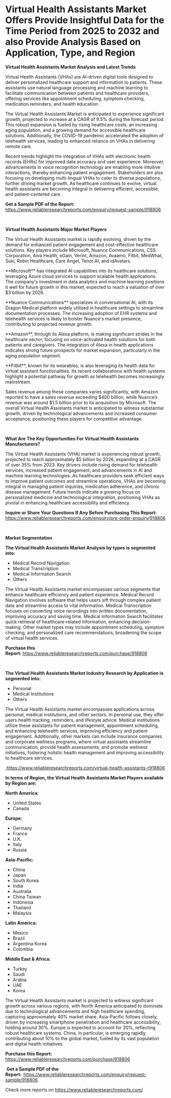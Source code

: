 <p><h1>Virtual Health Assistants Market Offers Provide Insightful Data for the Time Period from 2025 to 2032 and also Provide Analysis Based on Application, Type, and Region</h1></p><p><strong>Virtual Health Assistants Market Analysis and Latest Trends</strong></p>
<p><p>Virtual Health Assistants (VHAs) are AI-driven digital tools designed to deliver personalized healthcare support and information to patients. These assistants use natural language processing and machine learning to facilitate communication between patients and healthcare providers, offering services like appointment scheduling, symptom checking, medication reminders, and health education.</p><p>The Virtual Health Assistants Market is anticipated to experience significant growth, projected to increase at a CAGR of 9.5% during the forecast period. This robust expansion is fueled by rising healthcare costs, an increasing aging population, and a growing demand for accessible healthcare solutions. Additionally, the COVID-19 pandemic accelerated the adoption of telehealth services, leading to enhanced reliance on VHAs in delivering remote care.</p><p>Recent trends highlight the integration of VHAs with electronic health records (EHRs) for improved data accuracy and user experience. Moreover, advancements in voice recognition technology are enabling more intuitive interactions, thereby enhancing patient engagement. Stakeholders are also focusing on developing multi-lingual VHAs to cater to diverse populations, further driving market growth. As healthcare continues to evolve, virtual health assistants are becoming integral in delivering efficient, accessible, and patient-centered care.</p></p>
<p><strong>Get a Sample PDF of the Report:&nbsp;</strong> <a href="https://www.reliableresearchreports.com/enquiry/request-sample/918806?utm_campaign=2275&utm_medium=2&utm_source=Github&utm_content=ia&utm_term=06032025&utm_id=virtual-health-assistants">https://www.reliableresearchreports.com/enquiry/request-sample/918806</a></p>
<p>&nbsp;</p>
<p><strong>Virtual Health Assistants Major Market Players</strong></p>
<p><p>The Virtual Health Assistants market is rapidly evolving, driven by the demand for enhanced patient engagement and cost-effective healthcare solutions. Key players include Microsoft, Nuance Communications, CSS Corporation, Aiva Health, eGain, Verint, Amazon, Avaamo, Fitbit, MedWhat, Suki, Robin Healthcare, Care Angel, Tenor.AI, and idAvatars.</p><p>**Microsoft** has integrated AI capabilities into its healthcare solutions, leveraging Azure cloud services to support scalable health applications. The company's investment in data analytics and machine learning positions it well for future growth in this market, expected to reach a valuation of over $3 billion by 2026.</p><p>**Nuance Communications** specializes in conversational AI, with its Dragon Medical platform widely utilized in healthcare settings to streamline documentation processes. The increasing adoption of EHR systems and telehealth services is likely to bolster Nuance's market presence, contributing to projected revenue growth.</p><p>**Amazon**, through its Alexa platform, is making significant strides in the healthcare sector, focusing on voice-activated health solutions for both patients and caregivers. The integration of Alexa in health applications indicates strong future prospects for market expansion, particularly in the aging population segment.</p><p>**Fitbit**, known for its wearables, is also leveraging its health data for virtual assistant functionalities. Its recent collaborations with health systems highlight a potential pathway for growth as telehealth becomes increasingly mainstream.</p><p>Sales revenue among these companies varies significantly, with Amazon reported to have a sales revenue exceeding $400 billion, while Nuance’s revenue was around $1.5 billion prior to its acquisition by Microsoft. The overall Virtual Health Assistants market is anticipated to witness substantial growth, driven by technological advancements and increased consumer acceptance, positioning these players for competitive advantage.</p></p>
<p>&nbsp;</p>
<p><strong>What Are The Key Opportunities For Virtual Health Assistants Manufacturers?</strong></p>
<p><p>The Virtual Health Assistants (VHA) market is experiencing robust growth, projected to reach approximately $5 billion by 2026, expanding at a CAGR of over 35% from 2023. Key drivers include rising demand for telehealth services, increased patient engagement, and advancements in AI and machine learning technologies. As healthcare providers seek efficient ways to improve patient outcomes and streamline operations, VHAs are becoming integral in managing patient inquiries, medication adherence, and chronic disease management. Future trends indicate a growing focus on personalized medicine and technological integration, positioning VHAs as pivotal in enhancing healthcare accessibility and efficiency.</p></p>
<p><strong>Inquire or Share Your Questions If Any Before Purchasing This Report:</strong> <a href="https://www.reliableresearchreports.com/enquiry/pre-order-enquiry/918806?utm_campaign=2275&utm_medium=2&utm_source=Github&utm_content=ia&utm_term=06032025&utm_id=virtual-health-assistants">https://www.reliableresearchreports.com/enquiry/pre-order-enquiry/918806</a></p>
<p>&nbsp;</p>
<p><strong>Market Segmentation</strong></p>
<p><strong>The Virtual Health Assistants Market Analysis by types is segmented into:</strong></p>
<p><ul><li>Medical Record Navigation</li><li>Medical Transcription</li><li>Medical Information Search</li><li>Others</li></ul></p>
<p><p>The Virtual Health Assistants market encompasses various segments that enhance healthcare efficiency and patient experience. Medical Record Navigation involves software that helps users sift through complex patient data and streamline access to vital information. Medical Transcription focuses on converting voice recordings into written documentation, improving accuracy and saving time. Medical Information Search facilitates quick retrieval of healthcare-related information, enhancing decision-making. Other market types may include appointment scheduling, symptom checking, and personalized care recommendations, broadening the scope of virtual health services.</p></p>
<p><strong>Purchase this Report:&nbsp;</strong><a href="https://www.reliableresearchreports.com/purchase/918806?utm_campaign=2275&utm_medium=2&utm_source=Github&utm_content=ia&utm_term=06032025&utm_id=virtual-health-assistants">https://www.reliableresearchreports.com/purchase/918806</a></p>
<p>&nbsp;</p>
<p><strong>The Virtual Health Assistants Market Industry Research by Application is segmented into:</strong></p>
<p><ul><li>Personal</li><li>Medical Institutions</li><li>Others</li></ul></p>
<p><p>The Virtual Health Assistants market encompasses applications across personal, medical institutions, and other sectors. In personal use, they offer users health tracking, reminders, and lifestyle advice. Medical institutions utilize these assistants for patient management, appointment scheduling, and enhancing telehealth services, improving efficiency and patient engagement. Additionally, other markets can include insurance companies and corporate wellness programs, where virtual assistants streamline communication, provide health assessments, and promote wellness initiatives, fostering holistic health management and improving accessibility to healthcare services.</p></p>
<p><a href="https://www.reliableresearchreports.com/virtual-health-assistants-r918806?utm_campaign=2275&utm_medium=2&utm_source=Github&utm_content=ia&utm_term=06032025&utm_id=virtual-health-assistants">&nbsp;https://www.reliableresearchreports.com/virtual-health-assistants-r918806</a></p>
<p><strong>In terms of Region, the Virtual Health Assistants Market Players available by Region are:</strong></p>
<p>
    <p> <strong> North America: </strong>
        <ul>
            <li>United States</li>
            <li>Canada</li>
        </ul>
        </p> 
    <p> <strong> Europe: </strong>
        <ul>
            <li>Germany</li>
            <li>France</li>
            <li>U.K.</li>
            <li>Italy</li>
            <li>Russia</li>
        </ul>
        </p> 
    <p> <strong> Asia-Pacific: </strong>
        <ul>
            <li>China</li>
            <li>Japan</li>
            <li>South Korea</li>
            <li>India</li>
            <li>Australia</li>
            <li>China Taiwan</li>
            <li>Indonesia</li>
            <li>Thailand</li>
            <li>Malaysia</li>
        </ul>
        </p> 
    <p> <strong> Latin America: </strong>
        <ul>
            <li>Mexico</li>
            <li>Brazil</li>
            <li>Argentina Korea</li>
            <li>Colombia</li>
        </ul>
        </p> 
    <p> <strong> Middle East & Africa: </strong>
        <ul>
            <li>Turkey</li>
            <li>Saudi</li>
            <li>Arabia</li>
            <li>UAE</li>
            <li>Korea</li>
        </ul>
    </p>
    </p>
<p><p>The Virtual Health Assistants market is projected to witness significant growth across various regions, with North America anticipated to dominate due to technological advancements and high healthcare spending, capturing approximately 40% market share. Asia-Pacific follows closely, driven by increasing smartphone penetration and healthcare accessibility, holding around 30%. Europe is expected to account for 20%, reflecting robust healthcare systems. China, in particular, is emerging rapidly, contributing about 10% to the global market, fueled by its vast population and digital health initiatives.</p></p>
<p><strong>Purchase this Report: </strong><a href="https://www.reliableresearchreports.com/purchase/918806?utm_campaign=2275&utm_medium=2&utm_source=Github&utm_content=ia&utm_term=06032025&utm_id=virtual-health-assistants">https://www.reliableresearchreports.com/purchase/918806</a></p>
<p>&nbsp;<strong>Get a Sample PDF of the Report:&nbsp;&nbsp;</strong><a href="https://www.reliableresearchreports.com/enquiry/request-sample/918806?utm_campaign=2275&utm_medium=2&utm_source=Github&utm_content=ia&utm_term=06032025&utm_id=virtual-health-assistants">https://www.reliableresearchreports.com/enquiry/request-sample/918806</a></p>
<p><strong></strong></p>
<p>Check more reports on <a href="https://www.reliableresearchreports.com/?utm_campaign=2275&utm_medium=2&utm_source=Github&utm_content=ia&utm_term=06032025&utm_id=virtual-health-assistants">https://www.reliableresearchreports.com/</a></p>